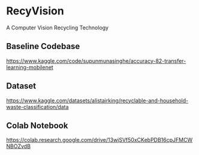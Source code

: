# RecyVision
A Computer Vision Recycling Technology


## Baseline Codebase 
https://www.kaggle.com/code/supunmunasinghe/accuracy-82-transfer-learning-mobilenet

## Dataset
https://www.kaggle.com/datasets/alistairking/recyclable-and-household-waste-classification/data

## Colab Notebook
https://colab.research.google.com/drive/13wjSVf50xCKebPDB16cpJFMCWNBOZvdB
